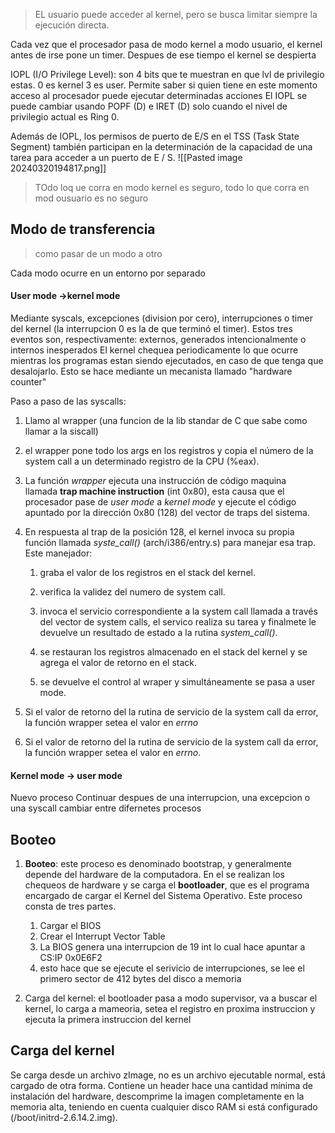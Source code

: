 > EL usuario puede acceder al kernel, pero se busca limitar siempre la ejecución directa.
> 

Cada vez que el procesador pasa de modo kernel a modo usuario, el kernel antes de irse pone un timer. Despues de ese tiempo el kernel se despierta

IOPL (I/O Privilege Level): son 4 bits que te muestran en que lvl de privilegio estas. 0 es kernel 3 es user. Permite saber si quien tiene en este momento acceso al procesador puede ejecutar determinadas acciones
El IOPL se puede cambiar usando POPF (D) e IRET (D) solo cuando el nivel de privilegio actual es Ring 0.

Además de IOPL, los permisos de puerto de E/S en el TSS (Task State Segment) también participan en la determinación de la capacidad de una tarea para acceder a un puerto de E / S.
![[Pasted image 20240320194817.png]]

> TOdo loq ue corra en modo kernel es seguro, todo lo que corra en mod ousuario es no seguro


## Modo de transferencia 
> como pasar de un modo a otro 

Cada modo ocurre en un entorno por separado

#### User mode ->kernel mode
Mediante syscals, excepciones (division por cero), interrupciones o timer del kernel (la interrupcion 0 es la de que terminó el timer). Estos tres eventos son, respectivamente: externos, generados intencionalmente o internos inesperados
El kernel chequea periodicamente lo que ocurre mientras los programas estan siendo ejecutados, en caso de que tenga que desalojarlo. Esto se hace mediante un mecanista llamado "hardware counter"

Paso a paso de las syscalls: 


1. Llamo al wrapper (una funcion de la lib standar de C que sabe como llamar a la siscall)
2. el wrapper pone todo los args en los registros y copia el número de la system call a un determinado registro de la CPU (%eax).
3. La función _wrapper_ ejecuta una instrucción de código maquina llamada **trap machine instruction** (int 0x80), esta causa que el procesador pase de _user mode_ a _kernel mode_ y ejecute el código apuntado por la dirección 0x80 (128) del vector de traps del sistema.
4. En respuesta al trap de la posición 128, el kernel invoca su propia función llamada _syste_call()_ (arch/i386/entry.s) para manejar esa trap. Este manejador:
    
    1. graba el valor de los registros en el stack del kernel.
        
    2. verifica la validez del numero de system call.
        
    3. invoca el servicio correspondiente a la system call llamada a través del vector de system calls, el servico realiza su tarea y finalmete le devuelve un resultado de estado a la rutina _system_call()_.
        
    4. se restauran los registros almacenado en el stack del kernel y se agrega el valor de retorno en el stack.
        
    
    5. se devuelve el control al wraper y simultáneamente se pasa a user mode.
5. Si el valor de retorno del la rutina de servicio de la system call da error, la función wrapper setea el valor en _errno_
6.  Si el valor de retorno del la rutina de servicio de la system call da error, la función wrapper setea el valor en _errno_.
#### Kernel mode -> user mode
Nuevo proceso
Continuar despues de una interrupcion, una excepcion o una syscall
cambiar entre difernetes procesos

## Booteo
1. **Booteo**: este proceso es denominado bootstrap, y generalmente depende del hardware de la computadora. En el se realizan los chequeos de hardware y se carga el **bootloader**, que es el programa encargado de cargar el Kernel del Sistema Operativo. Este proceso consta de tres partes.
	1. Cargar el BIOS
	2. Crear el Interrupt Vector Table
	3. La BIOS genera una interrupcion de 19 int lo cual hace apuntar a CS:IP 0x0E6F2
	4. esto hace que se ejecute el serivicio de interrupciones, se lee el primero sector de 412 bytes del disco a memoria

1. Carga del kernel: el bootloader pasa a modo supervisor, va a buscar el kernel, lo carga a mameoria, setea el registro en proxima instruccion y ejecuta la primera instruccion del kernel

## Carga del kernel
Se carga desde un archivo zImage, no es un archivo ejecutable normal, está cargado de otra forma. Contiene un header hace una cantidad mínima de instalación del hardware, descomprime la imagen completamente en la memoria alta, teniendo en cuenta cualquier disco RAM si está configurado (/boot/initrd-2.6.14.2.img).